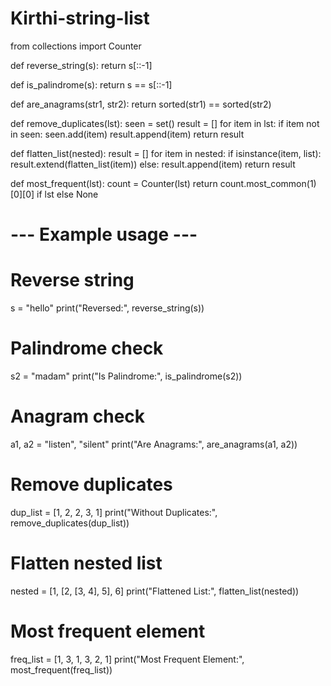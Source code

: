# Kirthi-string-list
from collections import Counter

def reverse_string(s):
    return s[::-1]

def is_palindrome(s):
    return s == s[::-1]

def are_anagrams(str1, str2):
    return sorted(str1) == sorted(str2)

def remove_duplicates(lst):
    seen = set()
    result = []
    for item in lst:
        if item not in seen:
            seen.add(item)
            result.append(item)
    return result

def flatten_list(nested):
    result = []
    for item in nested:
        if isinstance(item, list):
            result.extend(flatten_list(item))
        else:
            result.append(item)
    return result

def most_frequent(lst):
    count = Counter(lst)
    return count.most_common(1)[0][0] if lst else None

# --- Example usage ---

# Reverse string
s = "hello"
print("Reversed:", reverse_string(s))

# Palindrome check
s2 = "madam"
print("Is Palindrome:", is_palindrome(s2))

# Anagram check
a1, a2 = "listen", "silent"
print("Are Anagrams:", are_anagrams(a1, a2))

# Remove duplicates
dup_list = [1, 2, 2, 3, 1]
print("Without Duplicates:", remove_duplicates(dup_list))

# Flatten nested list
nested = [1, [2, [3, 4], 5], 6]
print("Flattened List:", flatten_list(nested))

# Most frequent element
freq_list = [1, 3, 1, 3, 2, 1]
print("Most Frequent Element:", most_frequent(freq_list))
